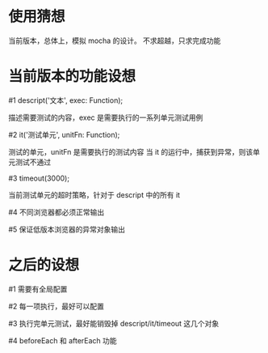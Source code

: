 # 使用猜想

当前版本，总体上，模拟 mocha 的设计。
不求超越，只求完成功能

# 当前版本的功能设想

#1 descript('文本', exec: Function);

 描述需要测试的内容，exec 是需要执行的一系列单元测试用例

#2 it('测试单元', unitFn: Function);

 测试的单元，unitFn 是需要执行的测试内容
 当 it 的运行中，捕获到异常，则该单元测试不通过

#3 timeout(3000);

 当前测试单元的超时策略，针对于 descript 中的所有 it

#4 不同浏览器都必须正常输出

#5 保证低版本浏览器的异常对象输出


# 之后的设想

#1 需要有全局配置

#2 每一项执行，最好可以配置

#3 执行完单元测试，最好能销毁掉 descript/it/timeout 这几个对象

#4 beforeEach 和 afterEach 功能
